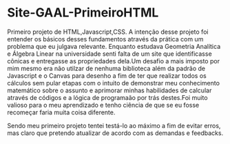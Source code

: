 # Site-GAAL-PrimeiroHTML

Primeiro projeto de HTML,Javascript,CSS.
A intenção desse projeto foi entender os básicos desses fundamentos através da prática com um problema que eu julgava relevante. Enquanto estudava Geometria Analítica e Álgebra Linear na universidade senti falta de um site que identificasse cônicas e entregasse as propriedades dela.Um desafio a mais imposto por mim mesmo era não utilzar de nenhuma biblioteca além da padrão de Javascript e o Canvas para desenho a fim de ter que realizar todos os cálculos sem pular etapas com o intuito de demonstrar meu conhecimento matemático sobre o assunto e aprimorar minhas habilidades de calcular através de códigos e a lógica de programaão por trás destes.Foi muito valioso para o meu aprendizado e tenho ciência de que se eu fosse recomeçar faria muita coisa diferente.



Sendo meu primeiro projeto tentei testá-lo ao máximo a fim de evitar erros, mas claro que pretendo atualizar de acordo com as demandas e feedbacks.
